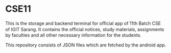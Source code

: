 # CSE11
This is the storage and backend terminal for oﬃcial app of 11th Batch CSE of IGIT Sarang. It contains the oﬃcial notices, study materials, assignments by faculties and all other necessary information for the students.

This repository consists of JSON files which are fetched by the android app.
